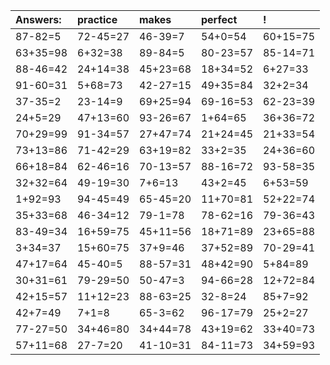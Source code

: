 | Answers: | practice | makes | perfect | ! |
| :--- | :--- | :--- | :--- | :--- |
| 87-82=5 | 72-45=27 | 46-39=7 | 54+0=54 | 60+15=75 | 
| 63+35=98 | 6+32=38 | 89-84=5 | 80-23=57 | 85-14=71 | 
| 88-46=42 | 24+14=38 | 45+23=68 | 18+34=52 | 6+27=33 | 
| 91-60=31 | 5+68=73 | 42-27=15 | 49+35=84 | 32+2=34 | 
| 37-35=2 | 23-14=9 | 69+25=94 | 69-16=53 | 62-23=39 | 
| 24+5=29 | 47+13=60 | 93-26=67 | 1+64=65 | 36+36=72 | 
| 70+29=99 | 91-34=57 | 27+47=74 | 21+24=45 | 21+33=54 | 
| 73+13=86 | 71-42=29 | 63+19=82 | 33+2=35 | 24+36=60 | 
| 66+18=84 | 62-46=16 | 70-13=57 | 88-16=72 | 93-58=35 | 
| 32+32=64 | 49-19=30 | 7+6=13 | 43+2=45 | 6+53=59 | 
| 1+92=93 | 94-45=49 | 65-45=20 | 11+70=81 | 52+22=74 | 
| 35+33=68 | 46-34=12 | 79-1=78 | 78-62=16 | 79-36=43 | 
| 83-49=34 | 16+59=75 | 45+11=56 | 18+71=89 | 23+65=88 | 
| 3+34=37 | 15+60=75 | 37+9=46 | 37+52=89 | 70-29=41 | 
| 47+17=64 | 45-40=5 | 88-57=31 | 48+42=90 | 5+84=89 | 
| 30+31=61 | 79-29=50 | 50-47=3 | 94-66=28 | 12+72=84 | 
| 42+15=57 | 11+12=23 | 88-63=25 | 32-8=24 | 85+7=92 | 
| 42+7=49 | 7+1=8 | 65-3=62 | 96-17=79 | 25+2=27 | 
| 77-27=50 | 34+46=80 | 34+44=78 | 43+19=62 | 33+40=73 | 
| 57+11=68 | 27-7=20 | 41-10=31 | 84-11=73 | 34+59=93 | 
